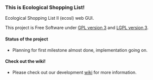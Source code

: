 
### This is Ecological Shopping List!

Ecological Shopping List II (ecosl) web GUI.

This project is Free Software under [GPL version 3](http://www.gnu.org/licenses/gpl.txt) and
[LGPL version 3](http://www.gnu.org/licenses/lgpl.txt).


#### Status of the project

* Planning for first milestone almost done, implementation going on.

#### Check out the wiki!

* Please check out our development [wiki](https://github.com/mtapoja/ecosl/wiki) for more information.
